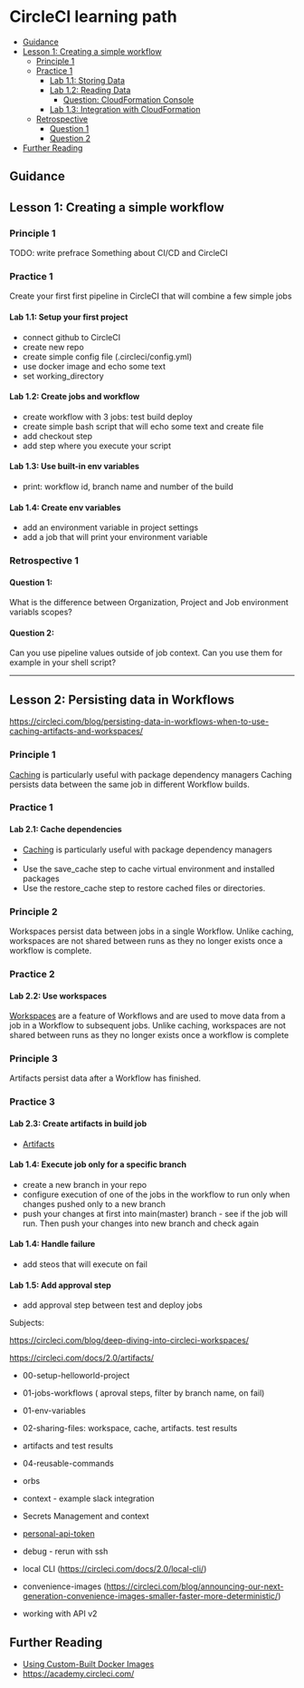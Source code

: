 # CircleCI learning path

<!-- TOC -->

- [Guidance](#guidance)
- [Lesson 1: Creating a simple workflow](#lesson-1-Creating-a-simple-workflow)
  - [Principle 1](#principle-1)
  - [Practice 1](#practice-1)
    - [Lab 1.1: Storing Data](#lab-11-storing-data)
    - [Lab 1.2: Reading Data](#lab-12-reading-data)
      - [Question: CloudFormation Console](#question-cloudformation-console)
    - [Lab 1.3: Integration with CloudFormation](#lab-13-integration-with-cloudformation)
  - [Retrospective](#retrospective)
    - [Question 1](#question-1)
    - [Question 2](#question-2)
- [Further Reading](#further-reading)

<!-- /TOC -->

## Guidance

## Lesson 1: Creating a simple workflow

### Principle 1
TODO: write prefrace Something about CI/CD and CircleCI

### Practice 1
Create your first first pipeline in CircleCI that will combine a few simple jobs 

#### Lab 1.1: Setup your first project
- connect github to CircleCI
- create new repo
- create simple config file (.circleci/config.yml)
- use docker image and echo some text
- set working_directory

#### Lab 1.2: Create jobs and workflow
- create workflow with 3 jobs: test build deploy
- create simple bash script that will echo some text and create file
- add checkout step
- add step where you execute your script

#### Lab 1.3: Use built-in env variables
- print: workflow id, branch name and number of the build

#### Lab 1.4: Create env variables
- add an environment variable in project settings
- add a job that will print your environment variable

### Retrospective 1

#### Question 1:
What is the difference between Organization, Project and Job environment variabls scopes?

#### Question 2:
Can you use pipeline values outside of job context. Can you use them for example in your shell script?


---

## Lesson 2: Persisting data in Workflows

https://circleci.com/blog/persisting-data-in-workflows-when-to-use-caching-artifacts-and-workspaces/


### Principle 1
[Caching](https://circleci.com/docs/2.0/caching/) is particularly useful with package dependency managers
Caching persists data between the same job in different Workflow builds.

### Practice 1

#### Lab 2.1: Cache dependencies
- [Caching](https://circleci.com/docs/2.0/caching/) is particularly useful with package dependency managers
- 
- Use the save_cache step to cache virtual environment and installed packages 
- Use the restore_cache step to restore cached files or directories.

### Principle 2
Workspaces persist data between jobs in a single Workflow. Unlike caching, workspaces are not shared between runs as they no longer exists once a workflow is complete.
### Practice 2

#### Lab 2.2: Use workspaces
[Workspaces](https://circleci.com/docs/2.0/configuration-reference/#persist_to_workspace) are a feature of Workflows and are used to move data from a job in a Workflow to subsequent jobs.
Unlike caching, workspaces are not shared between runs as they no longer exists once a workflow is complete

### Principle 3
Artifacts persist data after a Workflow has finished.
### Practice 3

#### Lab 2.3: Create artifacts in build job
- [Artifacts](https://circleci.com/docs/2.0/artifacts/)



#### Lab 1.4: Execute job only for a specific branch
- create a new branch in your repo
- configure execution of one of the jobs in the workflow to run only when changes pushed only to a new branch
- push your changes at first into main(master) branch - see if the job will run. Then push your changes into new branch and check again

#### Lab 1.4: Handle failure
- add steos that will execute on fail 

#### Lab 1.5: Add approval step
- add approval step between test and deploy jobs

Subjects:

https://circleci.com/blog/deep-diving-into-circleci-workspaces/

https://circleci.com/docs/2.0/artifacts/

* 00-setup-helloworld-project

* 01-jobs-workflows ( aproval steps, filter by branch name, on fail)
* 01-env-variables

* 02-sharing-files: workspace, cache, artifacts. test results
* artifacts and test results

* 04-reusable-commands


* orbs
* context - example slack integration
* Secrets Management and context

* [personal-api-token](https://circleci.com/docs/2.0/managing-api-tokens/#creating-a-personal-api-token)
* debug - rerun with ssh
* local CLI (https://circleci.com/docs/2.0/local-cli/)


* convenience-images (https://circleci.com/blog/announcing-our-next-generation-convenience-images-smaller-faster-more-deterministic/)
* working with API v2

## Further Reading

- [Using Custom-Built Docker Images](https://circleci.com/docs/2.0/custom-images/)
- <https://academy.circleci.com/>